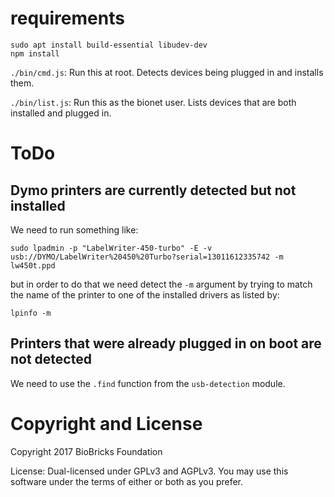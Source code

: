 
# requirements

```
sudo apt install build-essential libudev-dev
npm install 
```

`./bin/cmd.js`: Run this at root. Detects devices being plugged in and installs them.

`./bin/list.js`: Run this as the bionet user. Lists devices that are both installed and plugged in.

# ToDo

## Dymo printers are currently detected but not installed

We need to run something like:

```
sudo lpadmin -p "LabelWriter-450-turbo" -E -v usb://DYMO/LabelWriter%20450%20Turbo?serial=13011612335742 -m lw450t.ppd
```

but in order to do that we need detect the `-m` argument by trying to match the name of the printer to one of the installed drivers as listed by:

```
lpinfo -m
```

## Printers that were already plugged in on boot are not detected

We need to use the `.find` function from the `usb-detection` module.

# Copyright and License

Copyright 2017 BioBricks Foundation

License: Dual-licensed under GPLv3 and AGPLv3. You may use this software under the terms of either or both as you prefer.